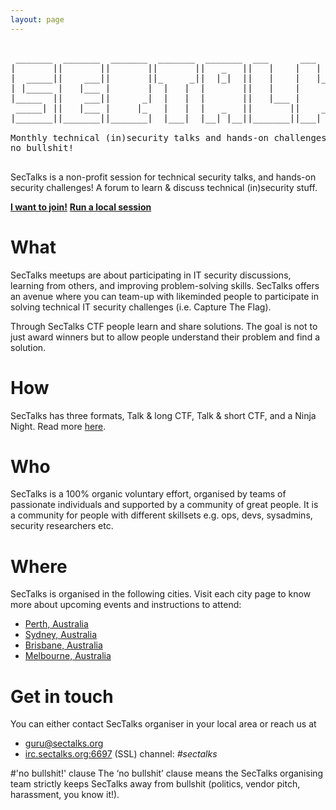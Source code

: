 ```yaml
---
layout: page
---
```


<pre class="logo">  
 _______  _______  _______  _______  _______  ___      ___   _  _______ 
|       ||       ||       ||       ||   _   ||   |    |   | | ||       | 
|  _____||    ___||       ||_     _||  |_|  ||   |    |   |_| ||  _____| 
| |_____ |   |___ |       |  |   |  |       ||   |    |      _|| |_____ 
|_____  ||    ___||      _|  |   |  |       ||   |___ |     |_ |_____  | 
 _____| ||   |___ |     |_   |   |  |   _   ||       ||    _  | _____| | 
|_______||_______||_______|  |___|  |__| |__||_______||___| |_||_______| 

Monthly technical (in)security talks and hands-on challenges,
no bullshit!

</pre>

SecTalks is a non-profit session for technical security talks, 
and hands-on security challenges! A forum to learn & discuss technical 
(in)security stuff. 

<div class="mt3 center">
  <a href="#where" class="button button-blue button-big"><strong>I want to join!</strong></a>
  <a href="{{ site.baseurl }}/yourcity/" class="button button-blue button-big"><strong>Run a local session</strong></a>
</div>

# What
SecTalks meetups are about participating in IT security discussions, learning from others, and improving problem-solving skills. 
SecTalks offers an avenue where you can team-up with likeminded people to participate in solving technical IT security challenges (i.e. Capture The Flag).

Through SecTalks CTF people learn and share solutions. The goal is not to just award winners but to allow people understand 
their problem and find a solution.

# How

SecTalks has three formats, Talk & long CTF, Talk &
short CTF, and a Ninja Night. Read more [here](./formats).

# Who

SecTalks is a 100% organic voluntary effort, organised by teams of passionate individuals and supported by
a community of great people. It is a community for people with different skillsets e.g. ops, devs, sysadmins, security researchers etc.

# Where

SecTalks is organised in the following cities. Visit each city page to know more about upcoming events
 and instructions to attend:

* [Perth, Australia](./perth)
* [Sydney, Australia](./sydney)
* [Brisbane, Australia](./brisbane)
* [Melbourne, Australia](./melbourne)

# Get in touch

You can either contact SecTalks organiser in your local area or
reach us at
 
* [guru@sectalks.org](mailto:guru@sectalks.org) 
* [irc.sectalks.org:6697](https://kiwiirc.com/client/irc.sectalks.org:+6697/sectalks) (SSL) channel: *#sectalks*


#'no bullshit!' clause
The ‘no bullshit’ clause means the SecTalks organising team strictly keeps
SecTalks away from bullshit (politics, vendor pitch, harassment, you know it!).
